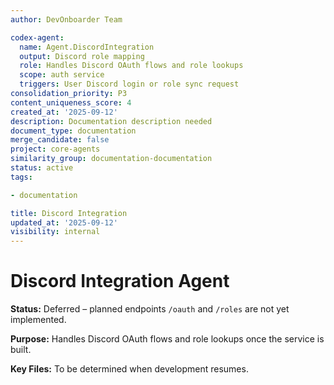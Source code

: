 ```yaml
---
author: DevOnboarder Team

codex-agent:
  name: Agent.DiscordIntegration
  output: Discord role mapping
  role: Handles Discord OAuth flows and role lookups
  scope: auth service
  triggers: User Discord login or role sync request
consolidation_priority: P3
content_uniqueness_score: 4
created_at: '2025-09-12'
description: Documentation description needed
document_type: documentation
merge_candidate: false
project: core-agents
similarity_group: documentation-documentation
status: active
tags:

- documentation

title: Discord Integration
updated_at: '2025-09-12'
visibility: internal
---
```


# Discord Integration Agent

**Status:** Deferred – planned endpoints `/oauth` and `/roles` are not yet implemented.

**Purpose:** Handles Discord OAuth flows and role lookups once the service is built.

**Key Files:** To be determined when development resumes.
